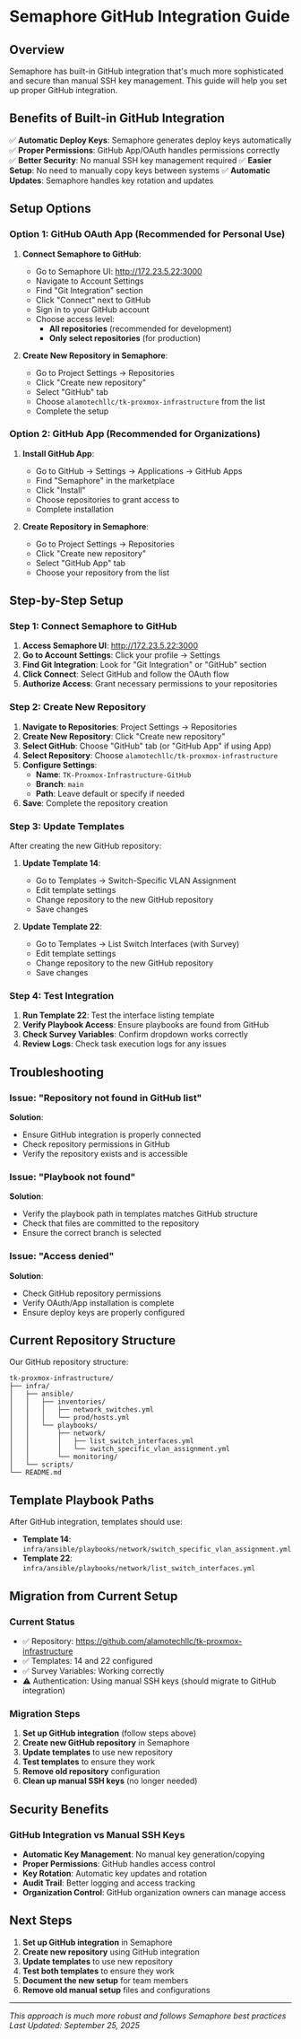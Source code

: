 # Semaphore GitHub Integration Guide

## Overview

Semaphore has built-in GitHub integration that's much more sophisticated and secure than manual SSH key management. This guide will help you set up proper GitHub integration.

## Benefits of Built-in GitHub Integration

✅ **Automatic Deploy Keys**: Semaphore generates deploy keys automatically
✅ **Proper Permissions**: GitHub App/OAuth handles permissions correctly  
✅ **Better Security**: No manual SSH key management required
✅ **Easier Setup**: No need to manually copy keys between systems
✅ **Automatic Updates**: Semaphore handles key rotation and updates

## Setup Options

### Option 1: GitHub OAuth App (Recommended for Personal Use)

1. **Connect Semaphore to GitHub**:
   - Go to Semaphore UI: http://172.23.5.22:3000
   - Navigate to Account Settings
   - Find "Git Integration" section
   - Click "Connect" next to GitHub
   - Sign in to your GitHub account
   - Choose access level:
     - **All repositories** (recommended for development)
     - **Only select repositories** (for production)

2. **Create New Repository in Semaphore**:
   - Go to Project Settings → Repositories
   - Click "Create new repository"
   - Select "GitHub" tab
   - Choose `alamotechllc/tk-proxmox-infrastructure` from the list
   - Complete the setup

### Option 2: GitHub App (Recommended for Organizations)

1. **Install GitHub App**:
   - Go to GitHub → Settings → Applications → GitHub Apps
   - Find "Semaphore" in the marketplace
   - Click "Install"
   - Choose repositories to grant access to
   - Complete installation

2. **Create Repository in Semaphore**:
   - Go to Project Settings → Repositories  
   - Click "Create new repository"
   - Select "GitHub App" tab
   - Choose your repository from the list

## Step-by-Step Setup

### Step 1: Connect Semaphore to GitHub

1. **Access Semaphore UI**: http://172.23.5.22:3000
2. **Go to Account Settings**: Click your profile → Settings
3. **Find Git Integration**: Look for "Git Integration" or "GitHub" section
4. **Click Connect**: Select GitHub and follow the OAuth flow
5. **Authorize Access**: Grant necessary permissions to your repositories

### Step 2: Create New Repository

1. **Navigate to Repositories**: Project Settings → Repositories
2. **Create New Repository**: Click "Create new repository"
3. **Select GitHub**: Choose "GitHub" tab (or "GitHub App" if using App)
4. **Select Repository**: Choose `alamotechllc/tk-proxmox-infrastructure`
5. **Configure Settings**:
   - **Name**: `TK-Proxmox-Infrastructure-GitHub`
   - **Branch**: `main`
   - **Path**: Leave default or specify if needed
6. **Save**: Complete the repository creation

### Step 3: Update Templates

After creating the new GitHub repository:

1. **Update Template 14**:
   - Go to Templates → Switch-Specific VLAN Assignment
   - Edit template settings
   - Change repository to the new GitHub repository
   - Save changes

2. **Update Template 22**:
   - Go to Templates → List Switch Interfaces (with Survey)
   - Edit template settings  
   - Change repository to the new GitHub repository
   - Save changes

### Step 4: Test Integration

1. **Run Template 22**: Test the interface listing template
2. **Verify Playbook Access**: Ensure playbooks are found from GitHub
3. **Check Survey Variables**: Confirm dropdown works correctly
4. **Review Logs**: Check task execution logs for any issues

## Troubleshooting

### Issue: "Repository not found in GitHub list"
**Solution**:
- Ensure GitHub integration is properly connected
- Check repository permissions in GitHub
- Verify the repository exists and is accessible

### Issue: "Playbook not found" 
**Solution**:
- Verify the playbook path in templates matches GitHub structure
- Check that files are committed to the repository
- Ensure the correct branch is selected

### Issue: "Access denied"
**Solution**:
- Check GitHub repository permissions
- Verify OAuth/App installation is complete
- Ensure deploy keys are properly configured

## Current Repository Structure

Our GitHub repository structure:
```
tk-proxmox-infrastructure/
├── infra/
│   ├── ansible/
│   │   ├── inventories/
│   │   │   ├── network_switches.yml
│   │   │   └── prod/hosts.yml
│   │   └── playbooks/
│   │       ├── network/
│   │       │   ├── list_switch_interfaces.yml
│   │       │   └── switch_specific_vlan_assignment.yml
│   │       └── monitoring/
│   └── scripts/
└── README.md
```

## Template Playbook Paths

After GitHub integration, templates should use:
- **Template 14**: `infra/ansible/playbooks/network/switch_specific_vlan_assignment.yml`
- **Template 22**: `infra/ansible/playbooks/network/list_switch_interfaces.yml`

## Migration from Current Setup

### Current Status
- ✅ Repository: https://github.com/alamotechllc/tk-proxmox-infrastructure
- ✅ Templates: 14 and 22 configured
- ✅ Survey Variables: Working correctly
- ⚠️ Authentication: Using manual SSH keys (should migrate to GitHub integration)

### Migration Steps
1. **Set up GitHub integration** (follow steps above)
2. **Create new GitHub repository** in Semaphore
3. **Update templates** to use new repository
4. **Test templates** to ensure they work
5. **Remove old repository** configuration
6. **Clean up manual SSH keys** (no longer needed)

## Security Benefits

### GitHub Integration vs Manual SSH Keys
- **Automatic Key Management**: No manual key generation/copying
- **Proper Permissions**: GitHub handles access control
- **Key Rotation**: Automatic key updates and rotation
- **Audit Trail**: Better logging and access tracking
- **Organization Control**: GitHub organization owners can manage access

## Next Steps

1. **Set up GitHub integration** in Semaphore
2. **Create new repository** using GitHub integration
3. **Update templates** to use new repository
4. **Test both templates** to ensure they work
5. **Document the new setup** for team members
6. **Remove old manual setup** files and configurations

---

*This approach is much more robust and follows Semaphore best practices*
*Last Updated: September 25, 2025*
